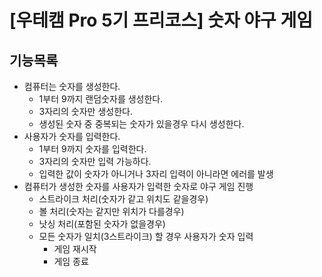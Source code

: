 # [우테캠 Pro 5기 프리코스] 숫자 야구 게임

## 기능목록

- 컴퓨터는 숫자를 생성한다.
    - 1부터 9까지 랜덤숫자를 생성한다.
    - 3자리의 숫자만 생성한다.
    - 생성된 숫자 중 중복되는 숫자가 있을경우 다시 생성한다.
- 사용자가 숫자를 입력한다.
    - 1부터 9까지 숫자를 입력한다.
    - 3자리의 숫자만 입력 가능하다.
    - 입력한 값이 숫자가 아니거나 3자리 입력이 아니라면 에러를 발생
- 컴퓨터가 생성한 숫자를 사용자가 입력한 숫자로 야구 게임 진행
    - 스트라이크 처리(숫자가 같고 위치도 같을경우)
    - 볼 처리(숫자는 같지만 위치가 다를경우)
    - 낫싱 처리(포함된 숫자가 없을경우)
    - 모든 숫자가 일치(3스트라이크) 할 경우 사용자가 숫자 입력
        - 게임 재시작
        - 게임 종료

